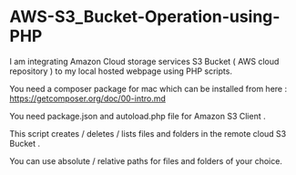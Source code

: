 # AWS-S3_Bucket-Operation-using-PHP
I am integrating Amazon Cloud storage services S3 Bucket ( AWS cloud repository ) to my local hosted webpage using PHP scripts.


You need a composer package for mac which can be installed from here : https://getcomposer.org/doc/00-intro.md

You need package.json and autoload.php file for Amazon S3 Client .

This script creates / deletes / lists files and folders in the remote cloud S3 Bucket .

You can use absolute / relative paths for files and folders of your choice.
